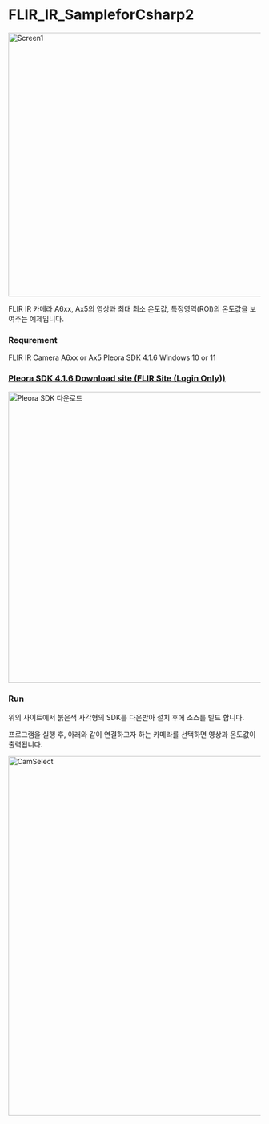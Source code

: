 # FLIR_IR_SampleforCsharp2
<img width="527" alt="Screen1" src="https://github.com/MDStechCVS/FLIR_IR_SampleforCsharp2/assets/142575573/e4e5ca4e-3f06-4aed-ad05-ff33433c36a1">

FLIR IR 카메라 A6xx, Ax5의 영상과 최대 최소 온도값, 특정영역(ROI)의 온도값을 보여주는 예제입니다.

### Requrement
FLIR IR Camera A6xx or Ax5
Pleora SDK 4.1.6
Windows 10 or 11
### [Pleora SDK 4.1.6 Download site (FLIR Site (Login Only))](https://flir.custhelp.com/app/account/fl_download_software)
<img width="581" alt="Pleora SDK 다운로드" src="https://github.com/MDStechCVS/FLIR_IR_SampleforCsharp2/assets/142575573/d008e8b1-df57-4d4f-a0e3-53fca10f3052">

### Run
위의 사이트에서 붉은색 사각형의 SDK를 다운받아 설치 후에 소스를 빌드 합니다.

프로그램을 실행 후, 아래와 같이 연결하고자 하는 카메라를 선택하면 영상과 온도값이 출력됩니다.

<img width="718" alt="CamSelect" src="https://github.com/MDStechCVS/FLIR_IR_SampleforCsharp2/assets/142575573/4a222ace-280d-4213-bb17-e69013b6588a">
